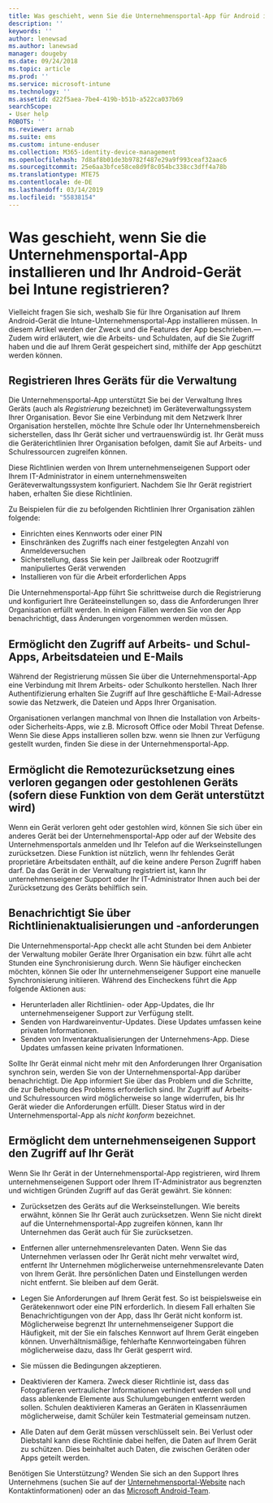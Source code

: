 ```yaml
---
title: Was geschieht, wenn Sie die Unternehmensportal-App für Android installieren?
description: ''
keywords: ''
author: lenewsad
ms.author: lanewsad
manager: dougeby
ms.date: 09/24/2018
ms.topic: article
ms.prod: ''
ms.service: microsoft-intune
ms.technology: ''
ms.assetid: d22f5aea-7be4-419b-b51b-a522ca037b69
searchScope:
- User help
ROBOTS: ''
ms.reviewer: arnab
ms.suite: ems
ms.custom: intune-enduser
ms.collection: M365-identity-device-management
ms.openlocfilehash: 7d8af8b01de3b9782f487e29a9f993ceaf32aac6
ms.sourcegitcommit: 25e6aa3bfce58ce8d9f8c054bc338cc3dff4a78b
ms.translationtype: MTE75
ms.contentlocale: de-DE
ms.lasthandoff: 03/14/2019
ms.locfileid: "55838154"
---
```

# <a name="what-happens-if-you-install-the-company-portal-app-and-enroll-your-android-device-in-intune"></a>Was geschieht, wenn Sie die Unternehmensportal-App installieren und Ihr Android-Gerät bei Intune registrieren?

Vielleicht fragen Sie sich, weshalb Sie für Ihre Organisation auf Ihrem Android-Gerät die Intune-Unternehmensportal-App installieren müssen. In diesem Artikel werden der Zweck und die Features der App beschrieben.&mdash;Zudem wird erläutert, wie die Arbeits- und Schuldaten, auf die Sie Zugriff haben und die auf Ihrem Gerät gespeichert sind, mithilfe der App geschützt werden können.

## <a name="gets-your-device-managed"></a>Registrieren Ihres Geräts für die Verwaltung
Die Unternehmensportal-App unterstützt Sie bei der Verwaltung Ihres Geräts (auch als *Registrierung* bezeichnet) im Geräteverwaltungssystem Ihrer Organisation. Bevor Sie eine Verbindung mit dem Netzwerk Ihrer Organisation herstellen, möchte Ihre Schule oder Ihr Unternehmensbereich sicherstellen, dass Ihr Gerät sicher und vertrauenswürdig ist. Ihr Gerät muss die Geräterichtlinien Ihrer Organisation befolgen, damit Sie auf Arbeits- und Schulressourcen zugreifen können. 

Diese Richtlinien werden von Ihrem unternehmenseigenen Support oder Ihrem IT-Administrator in einem unternehmensweiten Geräteverwaltungssystem konfiguriert. Nachdem Sie Ihr Gerät registriert haben, erhalten Sie diese Richtlinien. 

Zu Beispielen für die zu befolgenden Richtlinien Ihrer Organisation zählen folgende:
* Einrichten eines Kennworts oder einer PIN
* Einschränken des Zugriffs nach einer festgelegten Anzahl von Anmeldeversuchen
* Sicherstellung, dass Sie kein per Jailbreak oder Rootzugriff manipuliertes Gerät verwenden
* Installieren von für die Arbeit erforderlichen Apps

Die Unternehmensportal-App führt Sie schrittweise durch die Registrierung und konfiguriert Ihre Geräteeinstellungen so, dass die Anforderungen Ihrer Organisation erfüllt werden. In einigen Fällen werden Sie von der App benachrichtigt, dass Änderungen vorgenommen werden müssen.

## <a name="gives-you-access-to-work-and-school-apps-work-files-and-email"></a>Ermöglicht den Zugriff auf Arbeits- und Schul-Apps, Arbeitsdateien und E-Mails
Während der Registrierung müssen Sie über die Unternehmensportal-App eine Verbindung mit Ihrem Arbeits- oder Schulkonto herstellen. Nach Ihrer Authentifizierung erhalten Sie Zugriff auf Ihre geschäftliche E-Mail-Adresse sowie das Netzwerk, die Dateien und Apps Ihrer Organisation. 

Organisationen verlangen manchmal von Ihnen die Installation von Arbeits- oder Sicherheits-Apps, wie z.B. Microsoft Office oder Mobil Threat Defense. Wenn Sie diese Apps installieren sollen bzw. wenn sie Ihnen zur Verfügung gestellt wurden, finden Sie diese in der Unternehmensportal-App.

## <a name="lets-you-remotely-reset-a-lost-or-stolen-device-if-device-supports-it"></a>Ermöglicht die Remotezurücksetzung eines verloren gegangen oder gestohlenen Geräts (sofern diese Funktion von dem Gerät unterstützt wird)
Wenn ein Gerät verloren geht oder gestohlen wird, können Sie sich über ein anderes Gerät bei der Unternehmensportal-App oder auf der Website des Unternehmensportals anmelden und Ihr Telefon auf die Werkseinstellungen zurücksetzen. Diese Funktion ist nützlich, wenn Ihr fehlendes Gerät proprietäre Arbeitsdaten enthält, auf die keine andere Person Zugriff haben darf. Da das Gerät in der Verwaltung registriert ist, kann Ihr unternehmenseigener Support oder Ihr IT-Administrator Ihnen auch bei der Zurücksetzung des Geräts behilflich sein.  

## <a name="notifies-you-of-policy-updates-and-requirements"></a>Benachrichtigt Sie über Richtlinienaktualisierungen und -anforderungen
Die Unternehmensportal-App checkt alle acht Stunden bei dem Anbieter der Verwaltung mobiler Geräte Ihrer Organisation ein bzw. führt alle acht Stunden eine Synchronisierung durch. Wenn Sie häufiger einchecken möchten, können Sie oder Ihr unternehmenseigener Support eine manuelle Synchronisierung initiieren. Während des Eincheckens führt die App folgende Aktionen aus:  
* Herunterladen aller Richtlinien- oder App-Updates, die Ihr unternehmenseigener Support zur Verfügung stellt.  
* Senden von Hardwareinventur-Updates. Diese Updates umfassen keine privaten Informationen.  
* Senden von Inventaraktualisierungen der Unternehmens-App. Diese Updates umfassen keine privaten Informationen.  

Sollte Ihr Gerät einmal nicht mehr mit den Anforderungen Ihrer Organisation synchron sein, werden Sie von der Unternehmensportal-App darüber benachrichtigt. Die App informiert Sie über das Problem und die Schritte, die zur Behebung des Problems erforderlich sind. Ihr Zugriff auf Arbeits- und Schulressourcen wird möglicherweise so lange widerrufen, bis Ihr Gerät wieder die Anforderungen erfüllt. Dieser Status wird in der Unternehmensportal-App als *nicht konform* bezeichnet. 

## <a name="permits-company-support-access-to-your-device"></a>Ermöglicht dem unternehmenseigenen Support den Zugriff auf Ihr Gerät
Wenn Sie Ihr Gerät in der Unternehmensportal-App registrieren, wird Ihrem unternehmenseigenen Support oder Ihrem IT-Administrator aus begrenzten und wichtigen Gründen Zugriff auf das Gerät gewährt. Sie können:  

* Zurücksetzen des Geräts auf die Werkseinstellungen. Wie bereits erwähnt, können Sie Ihr Gerät auch zurücksetzen. Wenn Sie nicht direkt auf die Unternehmensportal-App zugreifen können, kann Ihr Unternehmen das Gerät auch für Sie zurücksetzen.  

* Entfernen aller unternehmensrelevanten Daten. Wenn Sie das Unternehmen verlassen oder Ihr Gerät nicht mehr verwaltet wird, entfernt Ihr Unternehmen möglicherweise unternehmensrelevante Daten von Ihrem Gerät. Ihre persönlichen Daten und Einstellungen werden nicht entfernt. Sie bleiben auf dem Gerät.  

* Legen Sie Anforderungen auf Ihrem Gerät fest. So ist beispielsweise ein Gerätekennwort oder eine PIN erforderlich. In diesem Fall erhalten Sie Benachrichtigungen von der App, dass Ihr Gerät nicht konform ist. Möglicherweise begrenzt Ihr unternehmenseigener Support die Häufigkeit, mit der Sie ein falsches Kennwort auf Ihrem Gerät eingeben können. Unverhältnismäßige, fehlerhafte Kennworteingaben führen möglicherweise dazu, dass Ihr Gerät gesperrt wird.  

* Sie müssen die Bedingungen akzeptieren.  

* Deaktivieren der Kamera. Zweck dieser Richtlinie ist, dass das Fotografieren vertraulicher Informationen verhindert werden soll und dass ablenkende Elemente aus Schulumgebungen entfernt werden sollen. Schulen deaktivieren Kameras an Geräten in Klassenräumen möglicherweise, damit Schüler kein Testmaterial gemeinsam nutzen.  

* Alle Daten auf dem Gerät müssen verschlüsselt sein. Bei Verlust oder Diebstahl kann diese Richtlinie dabei helfen, die Daten auf Ihrem Gerät zu schützen. Dies beinhaltet auch Daten, die zwischen Geräten oder Apps geteilt werden.  

Benötigen Sie Unterstützung? Wenden Sie sich an den Support Ihres Unternehmens (suchen Sie auf der [Unternehmensportal-Website](https://go.microsoft.com/fwlink/?linkid=2010980) nach Kontaktinformationen) oder an das <a href="mailto:wintunedroidfbk@microsoft.com?subject=I'm having trouble installing the Company Portal app on my Android device&body=Describe the issue you're experiencing here.">Microsoft Android-Team</a>.
